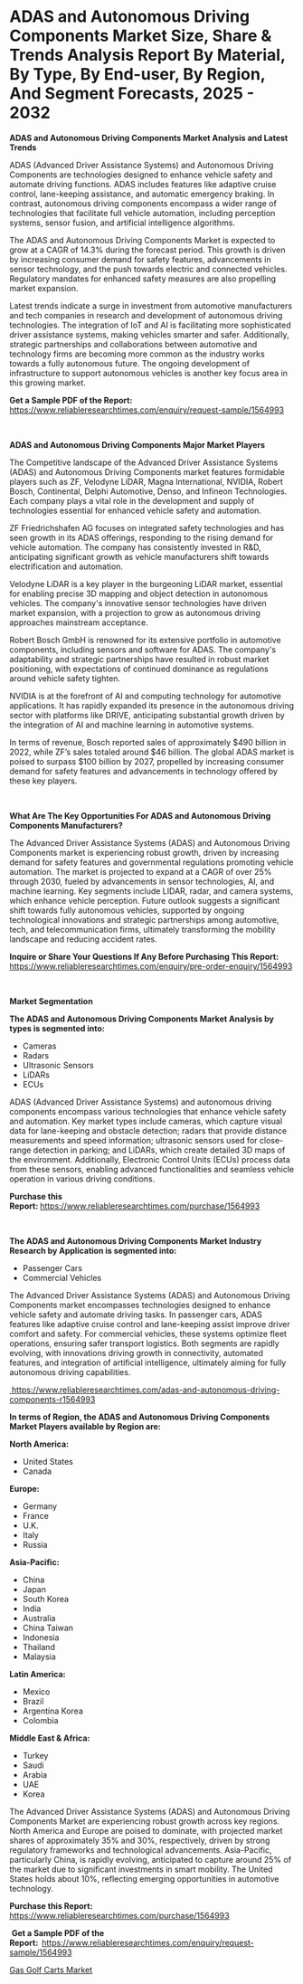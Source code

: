 <p><h1>ADAS and Autonomous Driving Components Market Size, Share & Trends Analysis Report By Material, By Type, By End-user, By Region, And Segment Forecasts, 2025 - 2032</h1></p><p><strong>ADAS and Autonomous Driving Components Market Analysis and Latest Trends</strong></p>
<p><p>ADAS (Advanced Driver Assistance Systems) and Autonomous Driving Components are technologies designed to enhance vehicle safety and automate driving functions. ADAS includes features like adaptive cruise control, lane-keeping assistance, and automatic emergency braking. In contrast, autonomous driving components encompass a wider range of technologies that facilitate full vehicle automation, including perception systems, sensor fusion, and artificial intelligence algorithms.</p><p>The ADAS and Autonomous Driving Components Market is expected to grow at a CAGR of 14.3% during the forecast period. This growth is driven by increasing consumer demand for safety features, advancements in sensor technology, and the push towards electric and connected vehicles. Regulatory mandates for enhanced safety measures are also propelling market expansion.</p><p>Latest trends indicate a surge in investment from automotive manufacturers and tech companies in research and development of autonomous driving technologies. The integration of IoT and AI is facilitating more sophisticated driver assistance systems, making vehicles smarter and safer. Additionally, strategic partnerships and collaborations between automotive and technology firms are becoming more common as the industry works towards a fully autonomous future. The ongoing development of infrastructure to support autonomous vehicles is another key focus area in this growing market.</p></p>
<p><strong>Get a Sample PDF of the Report:&nbsp;</strong> <a href="https://www.reliableresearchtimes.com/enquiry/request-sample/1564993?utm_campaign=2771&utm_medium=2&utm_source=Github&utm_content=ia&utm_term=30032025&utm_id=adas-and-autonomous-driving-components">https://www.reliableresearchtimes.com/enquiry/request-sample/1564993</a></p>
<p>&nbsp;</p>
<p><strong>ADAS and Autonomous Driving Components Major Market Players</strong></p>
<p><p>The Competitive landscape of the Advanced Driver Assistance Systems (ADAS) and Autonomous Driving Components market features formidable players such as ZF, Velodyne LiDAR, Magna International, NVIDIA, Robert Bosch, Continental, Delphi Automotive, Denso, and Infineon Technologies. Each company plays a vital role in the development and supply of technologies essential for enhanced vehicle safety and automation.</p><p>ZF Friedrichshafen AG focuses on integrated safety technologies and has seen growth in its ADAS offerings, responding to the rising demand for vehicle automation. The company has consistently invested in R&D, anticipating significant growth as vehicle manufacturers shift towards electrification and automation.</p><p>Velodyne LiDAR is a key player in the burgeoning LiDAR market, essential for enabling precise 3D mapping and object detection in autonomous vehicles. The company's innovative sensor technologies have driven market expansion, with a projection to grow as autonomous driving approaches mainstream acceptance.</p><p>Robert Bosch GmbH is renowned for its extensive portfolio in automotive components, including sensors and software for ADAS. The company's adaptability and strategic partnerships have resulted in robust market positioning, with expectations of continued dominance as regulations around vehicle safety tighten.</p><p>NVIDIA is at the forefront of AI and computing technology for automotive applications. It has rapidly expanded its presence in the autonomous driving sector with platforms like DRIVE, anticipating substantial growth driven by the integration of AI and machine learning in automotive systems.</p><p>In terms of revenue, Bosch reported sales of approximately $490 billion in 2022, while ZF’s sales totaled around $46 billion. The global ADAS market is poised to surpass $100 billion by 2027, propelled by increasing consumer demand for safety features and advancements in technology offered by these key players.</p></p>
<p>&nbsp;</p>
<p><strong>What Are The Key Opportunities For ADAS and Autonomous Driving Components Manufacturers?</strong></p>
<p><p>The Advanced Driver Assistance Systems (ADAS) and Autonomous Driving Components market is experiencing robust growth, driven by increasing demand for safety features and governmental regulations promoting vehicle automation. The market is projected to expand at a CAGR of over 25% through 2030, fueled by advancements in sensor technologies, AI, and machine learning. Key segments include LIDAR, radar, and camera systems, which enhance vehicle perception. Future outlook suggests a significant shift towards fully autonomous vehicles, supported by ongoing technological innovations and strategic partnerships among automotive, tech, and telecommunication firms, ultimately transforming the mobility landscape and reducing accident rates.</p></p>
<p><strong>Inquire or Share Your Questions If Any Before Purchasing This Report:</strong> <a href="https://www.reliableresearchtimes.com/enquiry/pre-order-enquiry/1564993?utm_campaign=2771&utm_medium=2&utm_source=Github&utm_content=ia&utm_term=30032025&utm_id=adas-and-autonomous-driving-components">https://www.reliableresearchtimes.com/enquiry/pre-order-enquiry/1564993</a></p>
<p>&nbsp;</p>
<p><strong>Market Segmentation</strong></p>
<p><strong>The ADAS and Autonomous Driving Components Market Analysis by types is segmented into:</strong></p>
<p><ul><li>Cameras</li><li>Radars</li><li>Ultrasonic Sensors</li><li>LiDARs</li><li>ECUs</li></ul></p>
<p><p>ADAS (Advanced Driver Assistance Systems) and autonomous driving components encompass various technologies that enhance vehicle safety and automation. Key market types include cameras, which capture visual data for lane-keeping and obstacle detection; radars that provide distance measurements and speed information; ultrasonic sensors used for close-range detection in parking; and LiDARs, which create detailed 3D maps of the environment. Additionally, Electronic Control Units (ECUs) process data from these sensors, enabling advanced functionalities and seamless vehicle operation in various driving conditions.</p></p>
<p><strong>Purchase this Report:&nbsp;</strong><a href="https://www.reliableresearchtimes.com/purchase/1564993?utm_campaign=2771&utm_medium=2&utm_source=Github&utm_content=ia&utm_term=30032025&utm_id=adas-and-autonomous-driving-components">https://www.reliableresearchtimes.com/purchase/1564993</a></p>
<p>&nbsp;</p>
<p><strong>The ADAS and Autonomous Driving Components Market Industry Research by Application is segmented into:</strong></p>
<p><ul><li>Passenger Cars</li><li>Commercial Vehicles</li></ul></p>
<p><p>The Advanced Driver Assistance Systems (ADAS) and Autonomous Driving Components market encompasses technologies designed to enhance vehicle safety and automate driving tasks. In passenger cars, ADAS features like adaptive cruise control and lane-keeping assist improve driver comfort and safety. For commercial vehicles, these systems optimize fleet operations, ensuring safer transport logistics. Both segments are rapidly evolving, with innovations driving growth in connectivity, automated features, and integration of artificial intelligence, ultimately aiming for fully autonomous driving capabilities.</p></p>
<p><a href="https://www.reliableresearchtimes.com/adas-and-autonomous-driving-components-r1564993?utm_campaign=2771&utm_medium=2&utm_source=Github&utm_content=ia&utm_term=30032025&utm_id=adas-and-autonomous-driving-components">&nbsp;https://www.reliableresearchtimes.com/adas-and-autonomous-driving-components-r1564993</a></p>
<p><strong>In terms of Region, the ADAS and Autonomous Driving Components Market Players available by Region are:</strong></p>
<p>
    <p> <strong> North America: </strong>
        <ul>
            <li>United States</li>
            <li>Canada</li>
        </ul>
        </p> 
    <p> <strong> Europe: </strong>
        <ul>
            <li>Germany</li>
            <li>France</li>
            <li>U.K.</li>
            <li>Italy</li>
            <li>Russia</li>
        </ul>
        </p> 
    <p> <strong> Asia-Pacific: </strong>
        <ul>
            <li>China</li>
            <li>Japan</li>
            <li>South Korea</li>
            <li>India</li>
            <li>Australia</li>
            <li>China Taiwan</li>
            <li>Indonesia</li>
            <li>Thailand</li>
            <li>Malaysia</li>
        </ul>
        </p> 
    <p> <strong> Latin America: </strong>
        <ul>
            <li>Mexico</li>
            <li>Brazil</li>
            <li>Argentina Korea</li>
            <li>Colombia</li>
        </ul>
        </p> 
    <p> <strong> Middle East & Africa: </strong>
        <ul>
            <li>Turkey</li>
            <li>Saudi</li>
            <li>Arabia</li>
            <li>UAE</li>
            <li>Korea</li>
        </ul>
    </p>
    </p>
<p><p>The Advanced Driver Assistance Systems (ADAS) and Autonomous Driving Components Market are experiencing robust growth across key regions. North America and Europe are poised to dominate, with projected market shares of approximately 35% and 30%, respectively, driven by strong regulatory frameworks and technological advancements. Asia-Pacific, particularly China, is rapidly evolving, anticipated to capture around 25% of the market due to significant investments in smart mobility. The United States holds about 10%, reflecting emerging opportunities in automotive technology.</p></p>
<p><strong>Purchase this Report: </strong><a href="https://www.reliableresearchtimes.com/purchase/1564993?utm_campaign=2771&utm_medium=2&utm_source=Github&utm_content=ia&utm_term=30032025&utm_id=adas-and-autonomous-driving-components">https://www.reliableresearchtimes.com/purchase/1564993</a></p>
<p>&nbsp;<strong>Get a Sample PDF of the Report:&nbsp;&nbsp;</strong><a href="https://www.reliableresearchtimes.com/enquiry/request-sample/1564993?utm_campaign=2771&utm_medium=2&utm_source=Github&utm_content=ia&utm_term=30032025&utm_id=adas-and-autonomous-driving-components">https://www.reliableresearchtimes.com/enquiry/request-sample/1564993</a></p>
<p><strong></strong></p>
<p><p><a href="https://github.com/tszkintruca/Market-Research-Report-List-1/blob/main/gas-golf-carts-market.md?utm_campaign=2771&utm_medium=2&utm_source=Github&utm_content=ia&utm_term=30032025&utm_id=adas-and-autonomous-driving-components">Gas Golf Carts Market</a></p></p>